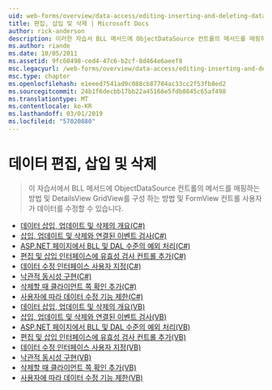 ```yaml
---
uid: web-forms/overview/data-access/editing-inserting-and-deleting-data/index
title: 편집, 삽입 및 삭제 | Microsoft Docs
author: rick-anderson
description: 이러한 자습서 BLL 메서드에 ObjectDataSource 컨트롤의 메서드를 매핑하는 방법 및 GridView, DetailsView 및 FormView co를 구성 하는 방법을 표시 하는 중...
ms.author: riande
ms.date: 10/05/2011
ms.assetid: 9fc60498-ced4-47c6-b2cf-8d464e6aeef8
msc.legacyurl: /web-forms/overview/data-access/editing-inserting-and-deleting-data
msc.type: chapter
ms.openlocfilehash: e1eeed7541ad9c088cb87784ac33cc2f53fb8ed2
ms.sourcegitcommit: 24b1f6decbb17bb22a45166e5fdb0845c65af498
ms.translationtype: MT
ms.contentlocale: ko-KR
ms.lasthandoff: 03/01/2019
ms.locfileid: "57020880"
---
```

<a name="editing-inserting-and-deleting-data"></a>데이터 편집, 삽입 및 삭제
====================
> 이 자습서에서 BLL 메서드에 ObjectDataSource 컨트롤의 메서드를 매핑하는 방법 및 DetailsView GridView를 구성 하는 방법 및 FormView 컨트롤 사용자가 데이터를 수정할 수 있습니다.


- [데이터 삽입, 업데이트 및 삭제의 개요(C#)](an-overview-of-inserting-updating-and-deleting-data-cs.md)
- [삽입, 업데이트 및 삭제와 연결된 이벤트 검사(C#)](examining-the-events-associated-with-inserting-updating-and-deleting-cs.md)
- [ASP.NET 페이지에서 BLL 및 DAL 수준의 예외 처리(C#)](handling-bll-and-dal-level-exceptions-in-an-asp-net-page-cs.md)
- [편집 및 삽입 인터페이스에 유효성 검사 컨트롤 추가(C#)](adding-validation-controls-to-the-editing-and-inserting-interfaces-cs.md)
- [데이터 수정 인터페이스 사용자 지정(C#)](customizing-the-data-modification-interface-cs.md)
- [낙관적 동시성 구현(C#)](implementing-optimistic-concurrency-cs.md)
- [삭제할 때 클라이언트 쪽 확인 추가(C#)](adding-client-side-confirmation-when-deleting-cs.md)
- [사용자에 따라 데이터 수정 기능 제한(C#)](limiting-data-modification-functionality-based-on-the-user-cs.md)
- [데이터 삽입, 업데이트 및 삭제의 개요(VB)](an-overview-of-inserting-updating-and-deleting-data-vb.md)
- [삽입, 업데이트 및 삭제와 연결된 이벤트 검사(VB)](examining-the-events-associated-with-inserting-updating-and-deleting-vb.md)
- [ASP.NET 페이지에서 BLL 및 DAL 수준의 예외 처리(VB)](handling-bll-and-dal-level-exceptions-in-an-asp-net-page-vb.md)
- [편집 및 삽입 인터페이스에 유효성 검사 컨트롤 추가(VB)](adding-validation-controls-to-the-editing-and-inserting-interfaces-vb.md)
- [데이터 수정 인터페이스 사용자 지정(VB)](customizing-the-data-modification-interface-vb.md)
- [낙관적 동시성 구현(VB)](implementing-optimistic-concurrency-vb.md)
- [삭제할 때 클라이언트 쪽 확인 추가(VB)](adding-client-side-confirmation-when-deleting-vb.md)
- [사용자에 따라 데이터 수정 기능 제한(VB)](limiting-data-modification-functionality-based-on-the-user-vb.md)
